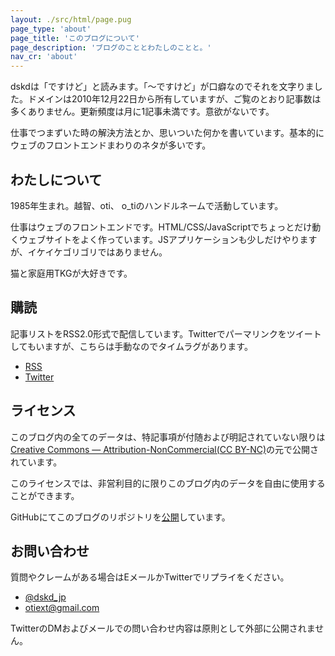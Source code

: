 ```yaml
---
layout: ./src/html/page.pug
page_type: 'about'
page_title: 'このブログについて'
page_description: 'ブログのこととわたしのことと。'
nav_cr: 'about'
---
```

dskdは「ですけど」と読みます。「〜ですけど」が口癖なのでそれを文字りました。ドメインは2010年12月22日から所有していますが、ご覧のとおり記事数は多くありません。更新頻度は月に1記事未満です。意欲がないです。

仕事でつまずいた時の解決方法とか、思いついた何かを書いています。基本的にウェブのフロントエンドまわりのネタが多いです。

## わたしについて

1985年生まれ。越智、oti、 o_tiのハンドルネームで活動しています。

仕事はウェブのフロントエンドです。HTML/CSS/JavaScriptでちょっとだけ動くウェブサイトをよく作っています。JSアプリケーションも少しだけやりますが、イケイケゴリゴリではありません。

猫と家庭用TKGが大好きです。

## 購読

記事リストをRSS2.0形式で配信しています。Twitterでパーマリンクをツイートしてもいますが、こちらは手動なのでタイムラグがあります。

- [RSS](/feed)
- [Twitter](https://twitter.com/dskd_jp)

## ライセンス

このブログ内の全てのデータは、特記事項が付随および明記されていない限りは[Creative Commons — Attribution-NonCommercial(CC BY-NC)](https://creativecommons.org/licenses/by-nc/4.0/deed.ja)の元で公開されています。

このライセンスでは、非営利目的に限りこのブログ内のデータを自由に使用することができます。

GitHubにてこのブログのリポジトリを[公開](https://github.com/oti/dskd)しています。

## お問い合わせ

質問やクレームがある場合はEメールかTwitterでリプライをください。

- [@dskd_jp](https://twitter.com/dskd_jp)
- [otiext@gmail.com](mailto:otiext@gmail.com)

TwitterのDMおよびメールでの問い合わせ内容は原則として外部に公開されません。
